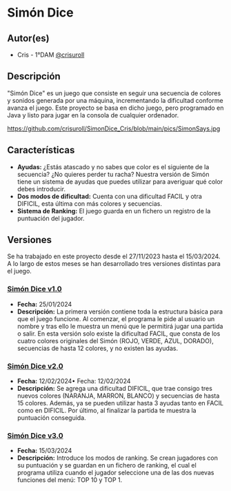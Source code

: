 # Simón Dice

## Autor(es)

- Cris - 1°DAM [@crisuroll](https://www.github.com/crisuroll)

## Descripción
"Simón Dice" es un juego que consiste en seguir una secuencia de colores y sonidos generada por una máquina, incrementando la dificultad conforme avanza el juego. Este proyecto se basa en dicho juego, pero programado en Java y listo para jugar en la consola de cualquier ordenador.

https://github.com/crisuroll/SimonDice_Cris/blob/main/pics/SimonSays.jpg

## Características

- **Ayudas:** ¿Estás atascado y no sabes que color es el siguiente de la secuencia? ¿No quieres perder tu racha? Nuestra versión de Simón tiene un sistema de ayudas que puedes utilizar para averiguar qué color debes introducir.
- **Dos modos de dificultad:** Cuenta con una dificultad FACIL y otra DIFICIL, esta última con más colores y secuencias.
- **Sistema de Ranking:** El juego guarda en un fichero un registro de la puntuación del jugador.

## Versiones

Se ha trabajado en este proyecto desde el 27/11/2023 hasta el 15/03/2024. A lo largo de estos meses se han desarrollado tres versiones distintas para el juego.

### [Simón Dice v1.0](https://github.com/crisuroll/SimonDice_Cris/tree/main/Simon_Dice_v1)
- **Fecha:** 25/01/2024
- **Descripción:** La primera versión contiene toda la estructura básica para que el juego funcione. Al comenzar, el programa le pide al usuario un nombre y tras ello le muestra un menú que le permitirá jugar una partida o salir. En esta versión solo existe la dificultad FACIL, que consta de los cuatro colores originales del Simón (ROJO, VERDE, AZUL, DORADO), secuencias de hasta 12 colores, y no existen las ayudas.

### [Simón Dice v2.0](https://github.com/crisuroll/SimonDice_Cris/tree/main/Simon_Dice_v2)
- **Fecha:** 12/02/2024•	Fecha: 12/02/2024
- **Descripción:** Se agrega una dificultad DIFICIL, que trae consigo tres nuevos colores (NARANJA, MARRON, BLANCO) y secuencias de hasta 15 colores. Además, ya se pueden utilizar hasta 3 ayudas tanto en FACIL como en DIFICIL. Por último, al finalizar la partida te muestra la puntuación conseguida.

### [Simón Dice v3.0](https://github.com/crisuroll/SimonDice_Cris/tree/main/Simon_Dice_v3)
- **Fecha:** 15/03/2024
- **Descripción:** Introduce los modos de ranking. Se crean jugadores con su puntuación y se guardan en un fichero de ranking, el cual el programa utiliza cuando el jugador seleccione una de las dos nuevas funciones del menú: TOP 10 y TOP 1.
